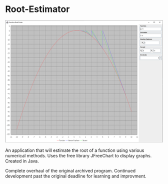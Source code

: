 # Root-Estimator

<p align="center">
  <img src="images/Function Root Estimator.png" >
</p>

An application that will estimate the root of a function using various numerical methods. Uses the free library JFreeChart to display graphs. Created in Java.

Complete overhaul of the original archived program. Continued development past the original deadline for learning and improvment.
